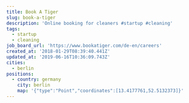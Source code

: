 ```yaml
---
title: Book A Tiger
slug: book-a-tiger
description: 'Online booking for cleaners #startup #cleaning'
tags:
  - startup
  - cleaning
job_board_url: 'https://www.bookatiger.com/de-en/careers'
created_at: '2018-01-29T08:39:40.441Z'
updated_at: '2019-06-16T10:36:09.743Z'
cities:
  - berlin
positions:
  - country: germany
    city: berlin
    map: '{"type":"Point","coordinates":[13.4177761,52.5132373]}'
---
```



